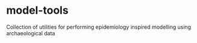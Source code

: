 # model-tools
Collection of utilities for performing epidemiology inspired modelling using archaeological data
